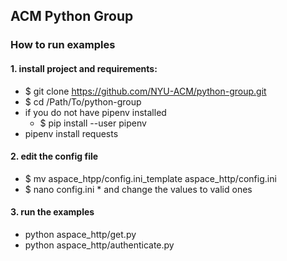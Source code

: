 ## ACM Python Group

### How to run examples

#### 1. install project and requirements:
  * $ git clone https://github.com/NYU-ACM/python-group.git
  * $ cd /Path/To/python-group
  * if you do not have pipenv installed
    * $ pip install --user pipenv
  * pipenv install requests 

#### 2. edit the config file
* $ mv aspace_htpp/config.ini_template aspace_http/config.ini
* $ nano config.ini * and change the values to valid ones

#### 3. run the examples
* python aspace_http/get.py
* python aspace_http/authenticate.py
